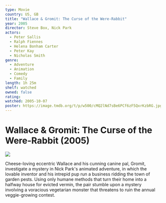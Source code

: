 ```yaml
---
type: Movie
country: US, GB
title: "Wallace & Gromit: The Curse of the Were-Rabbit"
year: 2005
director: Steve Box, Nick Park
actors:
  - Peter Sallis
  - Ralph Fiennes
  - Helena Bonham Carter
  - Peter Kay
  - Nicholas Smith
genre:
  - Adventure
  - Animation
  - Comedy
  - Family
length: 1h 25m
shelf: watched
owned: false
rating:
watched: 2005-10-07
poster: https://image.tmdb.org/t/p/w500/cMQ2lNd7sBe6PCf6zF5QxrKzbRG.jpg
---
```


# Wallace & Gromit: The Curse of the Were-Rabbit (2005)

![](https://image.tmdb.org/t/p/w500/cMQ2lNd7sBe6PCf6zF5QxrKzbRG.jpg)

Cheese-loving eccentric Wallace and his cunning canine pal, Gromit, investigate a mystery in Nick Park's animated adventure, in which the lovable inventor and his intrepid pup run a business ridding the town of garden pests. Using only humane methods that turn their home into a halfway house for evicted vermin, the pair stumble upon a mystery involving a voracious vegetarian monster that threatens to ruin the annual veggie-growing contest.